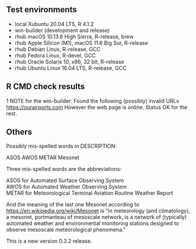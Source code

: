 ## Test environments
* local Xubuntu 20.04 LTS, R 4.1.2
* win-builder (development and release)
* rhub macOS 10.13.6 High Sierra, R-release, brew
* rhub Apple Silicon (M1), macOS 11.6 Big Sur, R-release
* rhub Debian Linux, R-release, GCC 
* rhub Fedora Linux, R-devel, GCC
* rhub Oracle Solaris 10, x86, 32 bit, R-release 
* rhub Ubuntu Linux 16.04 LTS, R-release, GCC

## R CMD check results
1 NOTE for the win-builder: Found the following (possibly) invalid URLs https://ourairports.com However the web page is online.
Status OK for the rest.

## Others

Possibly mis-spelled words in DESCRIPTION:  
  
  ASOS
  AWOS
  METAR
  Mesonet

Three mis-spelled words are the abbreviations:  

ASOS for Automated Surface Observing System  
AWOS for Automated Weather Observing System  
METAR for Meteorological Terminal Aviation Routine Weather Report  
  
And the meaning of the last one Mesonet according to
<https://en.wikipedia.org/wiki/Mesonet> is "in meteorology (and
climatology), a mesonet, portmanteau of mesoscale network, is a network
of (typically) automated weather and environmental monitoring stations
designed to observe mesoscale meteorological phenomena."  

This is a new version 0.3.2 release.


